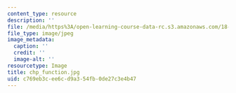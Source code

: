 ```yaml
---
content_type: resource
description: ''
file: /media/https%3A/open-learning-course-data-rc.s3.amazonaws.com/18-02sc-multivariable-calculus-fall-2010/c769eb3cee6cd9a354fb0de27c3e4b47_chp_function.jpg
file_type: image/jpeg
image_metadata:
  caption: ''
  credit: ''
  image-alt: ''
resourcetype: Image
title: chp_function.jpg
uid: c769eb3c-ee6c-d9a3-54fb-0de27c3e4b47
---
```

